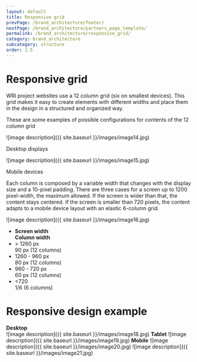 ```yaml
---
layout: default
title: Responsive grid
prevPage: /brand_architecture/footer/
nextPage: /brand_architecture/partners_page_template/
permalink: /brand_architecture/responsive_grid/
category: brand_architecture
subcategory: structure
order: 2.5
---
```


# Responsive grid

WRI project websites use a 12 column grid (six on smallest devices). This grid makes it easy to create elements with different widths and place them in the design in a structured and organized way.

These are some examples of possible configurations for contents of the 12 column grid

![image description]({{ site.baseurl }}/images/image14.jpg)

<div class="align-right margin-bottom">
	Desktop displays
</div>

![image description]({{ site.baseurl }}/images/image15.jpg)

<div class="align-right margin-bottom">
	Mobile devices
</div>

<p>Each column is composed by a variable width that changes with the display size and a 10-pixel padding. There are three cases for a screen up to 1200 pixel-width, the maximum allowed. If the screen is wider than that, the content stays centered. If the screen is smaller than 720 pixels, the content adapts to a mobile device layout with an elastic 6-column grid.</p>

![image description]({{ site.baseurl }}/images/image16.jpg)

<div class="grid-table">
	<ul>
		<li>
			<div class="col">
				<strong class="ttl-line">Screen width</strong>
			</div>
			<div class="col">
				<strong class="ttl-line">Column width</strong>
			</div>
		</li>
		<li>
			<div class="col">> 1260 px </div>
			<div class="col">90 px (12 columns)</div>
		</li>
		<li>
			<div class="col">1260 - 960 px</div>
			<div class="col">80 px (12 columns)</div>
		</li>
		<li>
			<div class="col">960 - 720 px</div>
			<div class="col">60 px (12 columns)</div>
		</li>
		<li>
			<div class="col"><720</div>
			<div class="col">1/6 (6 columns)</div>
		</li>
	</ul>
</div>

# Responsive design example


<div class="width-70"><strong class="ttl-line">Desktop</strong></div>

<span class="post-examples">
	<span class="lightbox" data-lightbox="{{ site.baseurl }}/images/image18.jpg">
		![image description]({{ site.baseurl }}/images/image18.jpg)
	</span>
</span>

<span class="examples-block width-01">
	<span class="post-examples">
		<strong class="ttl-line">Tablet</strong>
		<span class="lightbox" data-lightbox="{{ site.baseurl }}/images/image19.jpg">
			![image description]({{ site.baseurl }}/images/image19.jpg)
		</span>
	</span>
	<span class="post-examples">
		<strong class="ttl-line">Mobile</strong>
		<span class="wrap">
			<span class="lightbox" data-lightbox="{{ site.baseurl }}/images/image20.jpg">
				![image description]({{ site.baseurl }}/images/image20.jpg)
			</span>
			<span class="lightbox" data-lightbox="{{ site.baseurl }}/images/image21.jpg">
				![image description]({{ site.baseurl }}/images/image21.jpg)
			</span>
		</span>
	</span>
</span>

